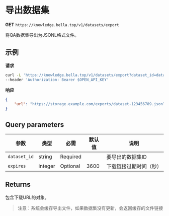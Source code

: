 # 导出数据集

**GET** `https://knowledge.bella.top/v1/datasets/export`

将QA数据集导出为JSONL格式文件。

## 示例

**请求**
```bash
curl -L 'https://knowledge.bella.top/v1/datasets/export?dataset_id=dataset-123456789&expires=3600' \
--header 'Authorization: Bearer $OPEN_API_KEY'
```

**响应**
```json
{
    "url": "https://storage.example.com/exports/dataset-123456789.jsonl"
}
```

## Query parameters

| 参数 | 类型 | 必需 | 默认值 | 说明 |
|-----|------|------|--------|------|
| `dataset_id` | string | Required | | 要导出的数据集ID |
| `expires` | integer | Optional | 3600 | 下载链接过期时间（秒） |

## Returns
包含下载URL的对象。

> 注意：系统会缓存导出文件，如果数据集没有更新，会返回缓存的文件链接

